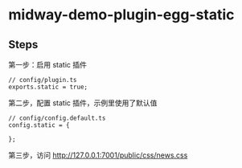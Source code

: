 # midway-demo-plugin-egg-static

## Steps

第一步：启用 static 插件

```
// config/plugin.ts
exports.static = true;
```

第二步，配置 static 插件，示例里使用了默认值

```
// config/config.default.ts
config.static = {
  
};
```

第三步，访问 http://127.0.0.1:7001/public/css/news.css
